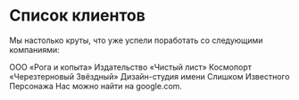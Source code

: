 # Список клиентов
Мы настолько круты, что уже успели поработать со следующими компаниями:

ООО «Рога и копыта»
Издательство «Чистый лист»
Космопорт «Черезтерновый Звёздный»
Дизайн-студия имени Слишком Известного Персонажа
Нас можно найти на google.com.